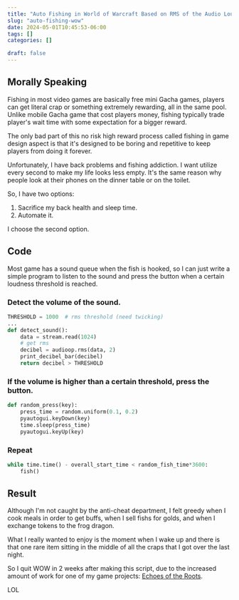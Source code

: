 ```yaml
---
title: "Auto Fishing in World of Warcraft Based on RMS of the Audio Loudness"
slug: "auto-fishing-wow"
date: 2024-05-01T10:45:53-06:00
tags: []
categories: []

draft: false
---
```


## Morally Speaking

Fishing in most video games are basically free mini Gacha games, players can get literal crap or something extremely rewarding, all in the same pool. Unlike mobile Gacha game that cost players money, fishing typically trade player's wait time with some expectation for a bigger reward.

The only bad part of this no risk high reward process called fishing in game design aspect is that it's designed to be boring and repetitive to keep players from doing it forever.

Unfortunately, I have back problems and fishing addiction. I want utilize every second to make my life looks less empty. It's the same reason why people look at their phones on the dinner table or on the toilet.

So, I have two options:

1. Sacrifice my back health and sleep time.
2. Automate it.

I choose the second option.

## Code

Most game has a sound queue when the fish is hooked, so I can just write a simple program to listen to the sound and press the button when a certain loudness threshold is reached.

### Detect the volume of the sound.

```python
THRESHOLD = 1000  # rms threshold (need twicking)
...
def detect_sound():
    data = stream.read(1024)
    # get rms
    decibel = audioop.rms(data, 2)
    print_decibel_bar(decibel)
    return decibel > THRESHOLD
```

### If the volume is higher than a certain threshold, press the button.

```python
def random_press(key):
    press_time = random.uniform(0.1, 0.2)
    pyautogui.keyDown(key)
    time.sleep(press_time)
    pyautogui.keyUp(key)
```

### Repeat
```python
while time.time() - overall_start_time < random_fish_time*3600:
    fish()
```

## Result

Although I'm not caught by the anti-cheat department, I felt greedy when I cook meals in order to get buffs, when I sell fishs for golds, and when I exchange tokens to the frog dragon.

What I really wanted to enjoy is the moment when I wake up and there is that one rare item sitting in the middle of all the craps that I got over the last night.

So I quit WOW in 2 weeks after making this script, due to the increased amount of work for one of my game projects: [Echoes of the Roots](/project/).

LOL